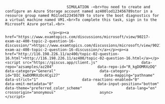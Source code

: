 <p class="card-text">
							
								SIMULATION -<br>You need to create and configure an Azure Storage account named az400lod123456789stor in a resource group named RG1lod123456789 to store the boot diagnostics for a virtual machine named VM1.<br>To complete this task, sign in to the Microsoft Azure portal.<br>
							
						</p><p><a href="https://www.examtopics.com/discussions/microsoft/view/90217-exam-az-400-topic-2-question-16-discussion/">https://www.examtopics.com/discussions/microsoft/view/90217-exam-az-400-topic-2-question-16-discussion/</a></p><p><a href="http://116.198.226.11/az400/topic-02-question-16.html">http://116.198.226.11/az400/topic-02-question-16.html</a></p><script src="https://giscus.app/client.js"                    data-repo="azsamples/az204"                    data-repo-id="R_kgDOMRXzDQ"                    data-category="General"                    data-category-id="DIC_kwDOMRXzDc4Cgi27"                    data-mapping="pathname"                    data-strict="1"                    data-reactions-enabled="0"                    data-emit-metadata="0"                    data-input-position="bottom"                    data-theme="preferred_color_scheme"                    data-lang="en"                    crossorigin="anonymous"                    async>                    </script>